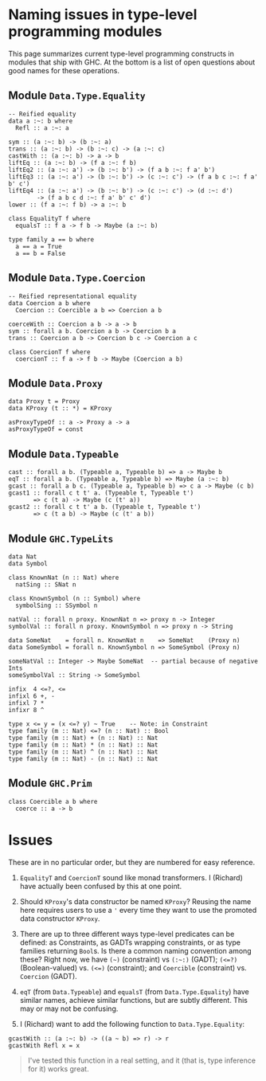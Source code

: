 # Naming issues in type-level programming modules


This page summarizes current type-level programming constructs in modules that ship with GHC. At the bottom is a list of open questions about good names for these operations.

## Module `Data.Type.Equality`

```wiki
-- Reified equality
data a :~: b where
  Refl :: a :~: a

sym :: (a :~: b) -> (b :~: a)
trans :: (a :~: b) -> (b :~: c) -> (a :~: c)
castWith :: (a :~: b) -> a -> b
liftEq :: (a :~: b) -> (f a :~: f b)
liftEq2 :: (a :~: a') -> (b :~: b') -> (f a b :~: f a' b')
liftEq3 :: (a :~: a') -> (b :~: b') -> (c :~: c') -> (f a b c :~: f a' b' c')
liftEq4 :: (a :~: a') -> (b :~: b') -> (c :~: c') -> (d :~: d')
        -> (f a b c d :~: f a' b' c' d')
lower :: (f a :~: f b) -> a :~: b

class EqualityT f where
  equalsT :: f a -> f b -> Maybe (a :~: b)

type family a == b where
  a == a = True
  a == b = False
```

## Module `Data.Type.Coercion`

```wiki
-- Reified representational equality
data Coercion a b where
  Coercion :: Coercible a b => Coercion a b

coerceWith :: Coercion a b -> a -> b
sym :: forall a b. Coercion a b -> Coercion b a
trans :: Coercion a b -> Coercion b c -> Coercion a c

class CoercionT f where
  coercionT :: f a -> f b -> Maybe (Coercion a b)
```

## Module `Data.Proxy`

```wiki
data Proxy t = Proxy
data KProxy (t :: *) = KProxy

asProxyTypeOf :: a -> Proxy a -> a
asProxyTypeOf = const
```

## Module `Data.Typeable`

```wiki
cast :: forall a b. (Typeable a, Typeable b) => a -> Maybe b
eqT :: forall a b. (Typeable a, Typeable b) => Maybe (a :~: b)
gcast :: forall a b c. (Typeable a, Typeable b) => c a -> Maybe (c b)
gcast1 :: forall c t t' a. (Typeable t, Typeable t')
       => c (t a) -> Maybe (c (t' a)) 
gcast2 :: forall c t t' a b. (Typeable t, Typeable t')
       => c (t a b) -> Maybe (c (t' a b)) 
```

## Module `GHC.TypeLits`

```wiki
data Nat
data Symbol

class KnownNat (n :: Nat) where
  natSing :: SNat n

class KnownSymbol (n :: Symbol) where
  symbolSing :: SSymbol n

natVal :: forall n proxy. KnownNat n => proxy n -> Integer
symbolVal :: forall n proxy. KnownSymbol n => proxy n -> String

data SomeNat    = forall n. KnownNat n    => SomeNat    (Proxy n)
data SomeSymbol = forall n. KnownSymbol n => SomeSymbol (Proxy n)

someNatVal :: Integer -> Maybe SomeNat  -- partial because of negative Ints
someSymbolVal :: String -> SomeSymbol

infix  4 <=?, <=
infixl 6 +, -
infixl 7 *
infixr 8 ^

type x <= y = (x <=? y) ~ True    -- Note: in Constraint
type family (m :: Nat) <=? (n :: Nat) :: Bool
type family (m :: Nat) + (n :: Nat) :: Nat
type family (m :: Nat) * (n :: Nat) :: Nat
type family (m :: Nat) ^ (n :: Nat) :: Nat
type family (m :: Nat) - (n :: Nat) :: Nat
```

## Module `GHC.Prim`

```wiki
class Coercible a b where
  coerce :: a -> b
```

# Issues


These are in no particular order, but they are numbered for easy reference.

1. `EqualityT` and `CoercionT` sound like monad transformers. I (Richard) have actually been confused by this at one point.

1. Should `KProxy`'s data constructor be named `KProxy`? Reusing the name here requires users to use a `'` every time they want to use the promoted data constructor `KProxy`.

1. There are up to three different ways type-level predicates can be defined: as Constraints, as GADTs wrapping constraints, or as type families returning `Bool`s. Is there a common naming convention among these? Right now, we have `(~)` (constraint) vs `(:~:)` (GADT); `(<=?)` (Boolean-valued) vs. `(<=)` (constraint); and `Coercible` (constraint) vs. `Coercion` (GADT).

1. `eqT` (from `Data.Typeable`) and `equalsT` (from `Data.Type.Equality`) have similar names, achieve similar functions, but are subtly different. This may or may not be confusing.

1. I (Richard) want to add the following function to `Data.Type.Equality`:

  ```wiki
  gcastWith :: (a :~: b) -> ((a ~ b) => r) -> r
  gcastWith Refl x = x
  ```

>
>
> I've tested this function in a real setting, and it (that is, type inference for it) works great.
>
>

